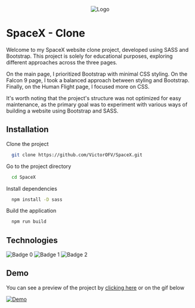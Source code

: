 
<p align="center">
  <img src="https://imgur.com/UgMoLr8.png" alt="Logo">
</p>

# SpaceX - Clone

Welcome to my SpaceX website clone project, developed using SASS and Bootstrap. This project is solely for educational purposes, exploring different approaches across the three pages. 

On the main page, I prioritized Bootstrap with minimal CSS styling. On the Falcon 9 page, I took a balanced approach between styling and Bootstrap. Finally, on the Human Flight page, I focused more on CSS. 

It's worth noting that the project's structure was not optimized for easy maintenance, as the primary goal was to experiment with various ways of building a website using Bootstrap and SASS.

## Installation

 Clone the project
~~~bash  
  git clone https://github.com/VictorOFV/SpaceX.git
~~~

 Go to the project directory 

~~~bash  
  cd SpaceX
~~~

Install dependencies

~~~bash  
  npm install -D sass
~~~

Build the application

~~~bash
  npm run build
~~~  

## Technologies
![Badge 0](https://img.shields.io/badge/HTML5-E34F26?style=for-the-badge&logo=html5&logoColor=white) ![Badge 1](https://img.shields.io/badge/Bootstrap-563D7C?style=for-the-badge&logo=bootstrap&logoColor=white) ![Badge 2](https://img.shields.io/badge/Sass-CC6699?style=for-the-badge&logo=sass&logoColor=white)

## Demo

You can see a preview of the project by <a target="_blank" href="https://spacex-ten-tawny.vercel.app/">clicking here</a> or on the gif below 

<a align="center" href="https://spacex-ten-tawny.vercel.app/" target="_blank">
  <img src="https://imgur.com/xJSFAfY.gif" alt="Demo">
</a>
